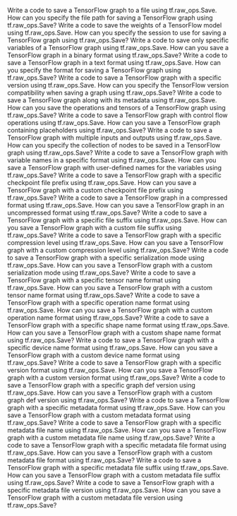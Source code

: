 Write a code to save a TensorFlow graph to a file using tf.raw_ops.Save.
How can you specify the file path for saving a TensorFlow graph using tf.raw_ops.Save?
Write a code to save the weights of a TensorFlow model using tf.raw_ops.Save.
How can you specify the session to use for saving a TensorFlow graph using tf.raw_ops.Save?
Write a code to save only specific variables of a TensorFlow graph using tf.raw_ops.Save.
How can you save a TensorFlow graph in a binary format using tf.raw_ops.Save?
Write a code to save a TensorFlow graph in a text format using tf.raw_ops.Save.
How can you specify the format for saving a TensorFlow graph using tf.raw_ops.Save?
Write a code to save a TensorFlow graph with a specific version using tf.raw_ops.Save.
How can you specify the TensorFlow version compatibility when saving a graph using tf.raw_ops.Save?
Write a code to save a TensorFlow graph along with its metadata using tf.raw_ops.Save.
How can you save the operations and tensors of a TensorFlow graph using tf.raw_ops.Save?
Write a code to save a TensorFlow graph with control flow operations using tf.raw_ops.Save.
How can you save a TensorFlow graph containing placeholders using tf.raw_ops.Save?
Write a code to save a TensorFlow graph with multiple inputs and outputs using tf.raw_ops.Save.
How can you specify the collection of nodes to be saved in a TensorFlow graph using tf.raw_ops.Save?
Write a code to save a TensorFlow graph with variable names in a specific format using tf.raw_ops.Save.
How can you save a TensorFlow graph with user-defined names for the variables using tf.raw_ops.Save?
Write a code to save a TensorFlow graph with a specific checkpoint file prefix using tf.raw_ops.Save.
How can you save a TensorFlow graph with a custom checkpoint file prefix using tf.raw_ops.Save?
Write a code to save a TensorFlow graph in a compressed format using tf.raw_ops.Save.
How can you save a TensorFlow graph in an uncompressed format using tf.raw_ops.Save?
Write a code to save a TensorFlow graph with a specific file suffix using tf.raw_ops.Save.
How can you save a TensorFlow graph with a custom file suffix using tf.raw_ops.Save?
Write a code to save a TensorFlow graph with a specific compression level using tf.raw_ops.Save.
How can you save a TensorFlow graph with a custom compression level using tf.raw_ops.Save?
Write a code to save a TensorFlow graph with a specific serialization mode using tf.raw_ops.Save.
How can you save a TensorFlow graph with a custom serialization mode using tf.raw_ops.Save?
Write a code to save a TensorFlow graph with a specific tensor name format using tf.raw_ops.Save.
How can you save a TensorFlow graph with a custom tensor name format using tf.raw_ops.Save?
Write a code to save a TensorFlow graph with a specific operation name format using tf.raw_ops.Save.
How can you save a TensorFlow graph with a custom operation name format using tf.raw_ops.Save?
Write a code to save a TensorFlow graph with a specific shape name format using tf.raw_ops.Save.
How can you save a TensorFlow graph with a custom shape name format using tf.raw_ops.Save?
Write a code to save a TensorFlow graph with a specific device name format using tf.raw_ops.Save.
How can you save a TensorFlow graph with a custom device name format using tf.raw_ops.Save?
Write a code to save a TensorFlow graph with a specific version format using tf.raw_ops.Save.
How can you save a TensorFlow graph with a custom version format using tf.raw_ops.Save?
Write a code to save a TensorFlow graph with a specific graph def version using tf.raw_ops.Save.
How can you save a TensorFlow graph with a custom graph def version using tf.raw_ops.Save?
Write a code to save a TensorFlow graph with a specific metadata format using tf.raw_ops.Save.
How can you save a TensorFlow graph with a custom metadata format using tf.raw_ops.Save?
Write a code to save a TensorFlow graph with a specific metadata file name using tf.raw_ops.Save.
How can you save a TensorFlow graph with a custom metadata file name using tf.raw_ops.Save?
Write a code to save a TensorFlow graph with a specific metadata file format using tf.raw_ops.Save.
How can you save a TensorFlow graph with a custom metadata file format using tf.raw_ops.Save?
Write a code to save a TensorFlow graph with a specific metadata file suffix using tf.raw_ops.Save.
How can you save a TensorFlow graph with a custom metadata file suffix using tf.raw_ops.Save?
Write a code to save a TensorFlow graph with a specific metadata file version using tf.raw_ops.Save.
How can you save a TensorFlow graph with a custom metadata file version using tf.raw_ops.Save?